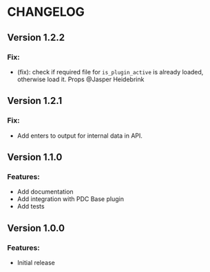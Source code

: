 # CHANGELOG

## Version 1.2.2
### Fix:
* (fix): check if required file for ```is_plugin_active``` is already loaded, otherwise load it. Props @Jasper Heidebrink

## Version 1.2.1
### Fix:
 * Add enters to output for internal data in API.

## Version 1.1.0
### Features:
* Add documentation
* Add integration with PDC Base plugin
* Add tests

## Version 1.0.0
### Features:
* Initial release
